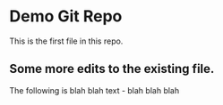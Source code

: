 # Demo Git Repo

This is the first file in this repo.

## Some more edits to the existing file.

The following is blah blah text - 
blah
blah blah